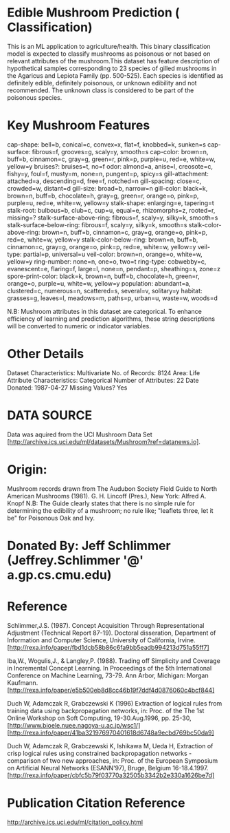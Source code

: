 # Edible Mushroom Prediction ( Classification)
This is an ML application to agriculture/health. This binary classification model is expected to classify mushrooms as poisonous or not based on relevant attributes of the mushroom.This dataset has feature description of hypothetical samples corresponding to 23 species of gilled mushrooms in the Agaricus and Lepiota Family (pp. 500-525). Each species is identified as definitely edible, definitely poisonous, or unknown edibility and not recommended. The unknown class is considered to be part of the poisonous species. 

# Key Mushroom Features
cap-shape: bell=b, conical=c, convex=x, flat=f, knobbed=k, sunken=s
cap-surface: fibrous=f, grooves=g, scaly=y, smooth=s
cap-color: brown=n, buff=b, cinnamon=c, gray=g, green=r, pink=p, purple=u, red=e, white=w, yellow=y
bruises?: bruises=t, no=f
odor: almond=a, anise=l, creosote=c, fishy=y, foul=f, musty=m, none=n, pungent=p, spicy=s
gill-attachment: attached=a, descending=d, free=f, notched=n
gill-spacing: close=c, crowded=w, distant=d
gill-size: broad=b, narrow=n
gill-color: black=k, brown=n, buff=b, chocolate=h, gray=g, green=r, orange=o, pink=p, purple=u, red=e, white=w, yellow=y
stalk-shape: enlarging=e, tapering=t
stalk-root: bulbous=b, club=c, cup=u, equal=e, rhizomorphs=z, rooted=r, missing=?
stalk-surface-above-ring: fibrous=f, scaly=y, silky=k, smooth=s
stalk-surface-below-ring: fibrous=f, scaly=y, silky=k, smooth=s
stalk-color-above-ring: brown=n, buff=b, cinnamon=c, gray=g, orange=o, pink=p, red=e, white=w, yellow=y
stalk-color-below-ring: brown=n, buff=b, cinnamon=c, gray=g, orange=o, pink=p, red=e, white=w, yellow=y
veil-type: partial=p, universal=u
veil-color: brown=n, orange=o, white=w, yellow=y
ring-number: none=n, one=o, two=t
ring-type: cobwebby=c, evanescent=e, flaring=f, large=l, none=n, pendant=p, sheathing=s, zone=z
spore-print-color: black=k, brown=n, buff=b, chocolate=h, green=r, orange=o, purple=u, white=w, yellow=y
population: abundant=a, clustered=c, numerous=n, scattered=s, several=v, solitary=y
habitat: grasses=g, leaves=l, meadows=m, paths=p, urban=u, waste=w, woods=d

N.B: Mushroom attributes in this dataset are categorical. To enhance efficiency of learning and prediction algorithms, these string descriptions will be converted to numeric or indicator variables.

# Other Details
Dataset Characteristics:    Multivariate
No. of Records:             8124
Area:                       Life
Attribute Characteristics:  Categorical
Number of Attributes:       22
Date Donated:               1987-04-27
Missing Values?             Yes

# DATA SOURCE
Data was aquired from the UCI Mushroom Data Set [http://archive.ics.uci.edu/ml/datasets/Mushroom?ref=datanews.io].

# Origin: 
Mushroom records drawn from The Audubon Society Field Guide to North American Mushrooms (1981). G. H. Lincoff (Pres.), New York: Alfred A. Knopf 
N.B: The Guide clearly states that there is no simple rule for determining the edibility of a mushroom; no rule like; "leaflets three, let it be" for Poisonous Oak and Ivy.

# Donated By: Jeff Schlimmer (Jeffrey.Schlimmer '@' a.gp.cs.cmu.edu)

# Reference
Schlimmer,J.S. (1987). Concept Acquisition Through Representational Adjustment (Technical Report 87-19). Doctoral disseration, Department of Information and Computer Science, University of California, Irvine. 
[http://rexa.info/paper/fbd1dcb58b86c6fa9bb5eadb994213d751a55ff7] 

Iba,W., Wogulis,J., & Langley,P. (1988). Trading off Simplicity and Coverage in Incremental Concept Learning. In Proceedings of the 5th International Conference on Machine Learning, 73-79. Ann Arbor, Michigan: Morgan Kaufmann. 
[http://rexa.info/paper/e5b500eb8d8cc46b19f7ddf4d0876060c4bcf844] 

Duch W, Adamczak R, Grabczewski K (1996) Extraction of logical rules from training data using backpropagation networks, in: Proc. of the The 1st Online Workshop on Soft Computing, 19-30.Aug.1996, pp. 25-30, [http://www.bioele.nuee.nagoya-u.ac.jp/wsc1/] 
[http://rexa.info/paper/41ba321976970401618d6748a9ecbd769bc50da9] 

Duch W, Adamczak R, Grabczewski K, Ishikawa M, Ueda H, Extraction of crisp logical rules using constrained backpropagation networks - comparison of two new approaches, in: Proc. of the European Symposium on Artificial Neural Networks (ESANN'97), Bruge, Belgium 16-18.4.1997. 
[http://rexa.info/paper/cbfc5b79f03770a32505b3342b2e330a1626be7d]

# Publication Citation Reference
http://archive.ics.uci.edu/ml/citation_policy.html

